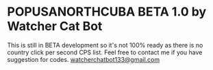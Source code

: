 # POPUSANORTHCUBA BETA 1.0 by Watcher Cat Bot

This is still in BETA development so it's not 100% ready as there is no country click per second CPS list. 
Feel free to contact me if you have suggestion for codes. watcherchatbot133@gmail.com
